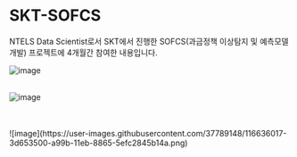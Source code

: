 # SKT-SOFCS
NTELS Data Scientist로서 SKT에서 진행한 SOFCS(과금정책 이상탐지 및 예측모델 개발) 프로젝트에 4개월간 참여한 내용입니다. 


![image](https://user-images.githubusercontent.com/37789148/116636092-70a7c400-a99b-11eb-9c48-2c0a963fa045.png)
<br>
<br>

![image](https://user-images.githubusercontent.com/37789148/116635980-2888a180-a99b-11eb-824d-ad178d5a44ae.png)

<br>
<br>
![image](https://user-images.githubusercontent.com/37789148/116636017-3d653500-a99b-11eb-8865-5efc2845b14a.png)

